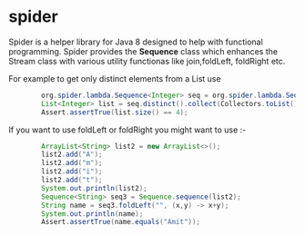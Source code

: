 # spider

Spider is a helper library for Java 8 designed to help with functional programming.
Spider provides the <b>Sequence</b> class which enhances the Stream class with various utility functionas like
join,foldLeft, foldRight etc.

For example to get only distinct elements from a List use 
```java
        org.spider.lambda.Sequence<Integer> seq = org.spider.lambda.Sequence.of(1, 2, 3, 4, 4);
        List<Integer> list = seq.distinct().collect(Collectors.toList());
        Assert.assertTrue(list.size() == 4);
```
If you want to use foldLeft or foldRight you might want to use :- 

```java
        ArrayList<String> list2 = new ArrayList<>();
        list2.add("A");
        list2.add("m");
        list2.add("i");
        list2.add("t");
        System.out.println(list2);
        Sequence<String> seq3 = Sequence.sequence(list2);
        String name = seq3.foldLeft("", (x,y) -> x+y);
        System.out.println(name);
        Assert.assertTrue(name.equals("Amit"));
```
